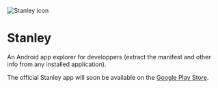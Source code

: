 ![Stanley icon](https://github.com/xgouchet/Stanley/raw/master/Stanley/res/drawable-xhdpi/ic_launcher.png)

Stanley
=======

An Android app explorer for developpers (extract the manifest and other info from any installed application). 

The official Stanley app will soon be available on the [Google Play Store](https://play.google.com/store/).